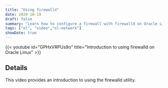 ```yaml
---
title: "Using firewalld"
date: 2020-10-19
draft: false
summary: "Learn how to configure a firewall with firewalld on Oracle Linux."
tags: ["ol", "video","ol-network"]
showDate: true
---
```


{{< youtube id="GPHxVRPUs9o" title="Introduction to using firewalld on Oracle Linux" >}}

## Details

This video provides an introduction to using the firewalld utility.
